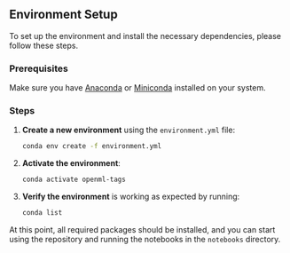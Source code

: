 ## Environment Setup

To set up the environment and install the necessary dependencies, please follow these steps.

### Prerequisites

Make sure you have [Anaconda](https://www.anaconda.com/products/distribution) or [Miniconda](https://docs.conda.io/en/latest/miniconda.html) installed on your system.

### Steps

1. **Create a new environment** using the `environment.yml` file:
    ```bash
    conda env create -f environment.yml
    ```
2. **Activate the environment**:
    ```bash
    conda activate openml-tags
    ```

3. **Verify the environment** is working as expected by running:
    ```bash
    conda list
    ```

At this point, all required packages should be installed, and you can start using the repository and running the notebooks in the `notebooks` directory.
